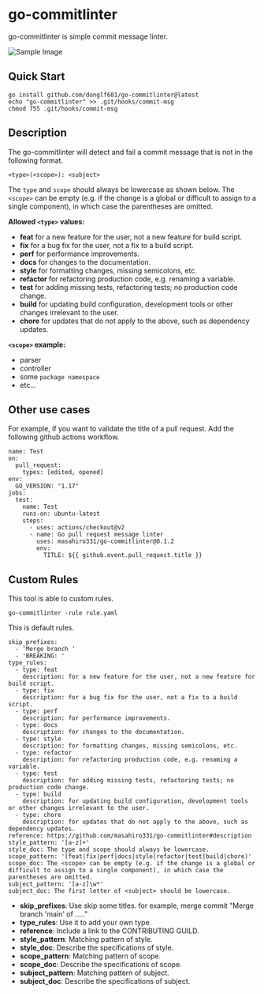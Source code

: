 # go-commitlinter

go-commitlinter is simple commit message linter.

![Sample Image](.images/ss.png)

## Quick Start
```
go install github.com/donglf681/go-commitlinter@latest
echo "go-commitlinter" >> .git/hooks/commit-msg
chmod 755 .git/hooks/commit-msg
```

## Description

The go-commitlinter will detect and fail a commit message that is not in the following format.

```
<type>(<scope>): <subject>
```

The `type` and `scope` should always be lowercase as shown below.
The `<scope>` can be empty (e.g. if the change is a global or difficult to assign to a single component), in which case the parentheses are omitted.

**Allowed `<type>` values:**
  - **feat** for a new feature for the user, not a new feature for build script.
  - **fix** for a bug fix for the user, not a fix to a build script.
  - **perf** for performance improvements.
  - **docs** for changes to the documentation.
  - **style** for formatting changes, missing semicolons, etc.
  - **refactor** for refactoring production code, e.g. renaming a variable.
  - **test** for adding missing tests, refactoring tests; no production code change.
  - **build** for updating build configuration, development tools or other changes irrelevant to the user.
  - **chore** for updates that do not apply to the above, such as dependency updates.

**`<scope>` example:**
  - parser
  - controller
  - some `package namespace`
  - etc...

## Other use cases
For example, if you want to validate the title of a pull request.
Add the following github actions workflow.

```
name: Test
on:
  pull_request:
    types: [edited, opened]
env:
  GO_VERSION: "1.17"
jobs:
  test:
    name: Test
    runs-on: ubuntu-latest
    steps:
      - uses: actions/checkout@v2
      - name: Go pull request message linter
        uses: masahiro331/go-commitlinter@0.1.2
        env:
          TITLE: ${{ github.event.pull_request.title }}
```

## Custom Rules

This tool is able to custom rules.

```
go-commitlinter -rule rule.yaml
```

This is default rules.
```
skip_prefixes:
  - 'Merge branch '
  - 'BREAKING: '
type_rules:
  - type: feat
    description: for a new feature for the user, not a new feature for build script.
  - type: fix
    description: for a bug fix for the user, not a fix to a build script.
  - type: perf
    description: for performance improvements.
  - type: docs
    description: for changes to the documentation.
  - type: style
    description: for formatting changes, missing semicolons, etc.
  - type: refactor
    description: for refactoring production code, e.g. renaming a variable.
  - type: test
    description: for adding missing tests, refactoring tests; no production code change.
  - type: build
    description: for updating build configuration, development tools or other changes irrelevant to the user.
  - type: chore
    description: for updates that do not apply to the above, such as dependency updates.
reference: https://github.com/masahiro331/go-commitlinter#description
style_pattern: '[a-z]+'
style_doc: The type and scope should always be lowercase.
scope_pattern: '(feat|fix|perf|docs|style|refactor|test|build|chore)'
scope_doc: The <scope> can be empty (e.g. if the change is a global or difficult to assign to a single component), in which case the parentheses are omitted.
subject_pattern: '[a-z]\w*'
subject_doc: The first letter of <subject> should be lowercase.
```

- **skip_prefixes**: Use skip some titles. for example, merge commit "Merge branch 'main' of ....."
- **type_rules**: Use it to add your own type.
- **reference**: Include a link to the CONTRIBUTING GUILD.
- **style_pattern**: Matching pattern of style.
- **style_doc**: Describe the specifications of style.
- **scope_pattern**: Matching pattern of scope.
- **scope_doc**: Describe the specifications of scope.
- **subject_pattern**: Matching pattern of subject.
- **subject_doc**: Describe the specifications of subject.
